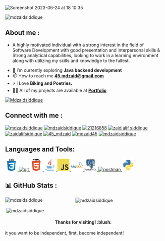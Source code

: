 <p align="center">

![Screenshot 2023-06-24 at 18 10 35](https://github.com/Mdzaidsiddique/Mdzaidsiddique/assets/87862008/6b2a2888-a2f9-439b-a18f-657f7eb0a6dd)


<!-- <img src="https://user-images.githubusercontent.com/73097560/115834477-dbab4500-a447-11eb-908a-139a6edaec5c.gif">  
<!-- need not comment out for daily dsfjkfscoomit haaha  -->
   

<!--  
  <img src="https://readme-typing-svg.demolab.com/?lines=Hello +👋+ Folks,+This is+Zaid !;An Aspiring backend developer+from+India&font=Fira%20Code&center=true&width=700&height=50&weight=700&size=25&duration=2000&pause=2000">
  <img src="https://user-images.githubusercontent.com/73097560/115834477-dbab4500-a447-11eb-908a-139a6edaec5c.gif">
</p> 
-->
<!-- adding new comment  -->
<!-- <a href="#"><img align="right" width="350px" src="https://r7q6w9z6.rocketcdn.me/career/wp-content/uploads/2020/03/hello.gif" alt="gif" /></a> -->

<!--
 <h1 align="center">Hi 👋, I'm Md Zaid Siddique</h1>
 fjvbfdhvdjbhvjdfb
<h3 align="center">A passionate backend developer from India</h3> -->

<!-- "https://r7q6w9z6.rocketcdn.me/career/wp-content/uploads/2020/03/hello.gif" -->
<!-- https://www.wingstechsolutions.com/wp-content/uploads/2022/03/full-stack-development.gif 
<img src="https://cdn.dribbble.com/users/1162077/screenshots/3848914/programmer.gif" alt="coding" height="450px" width = '100%' text-align="center" >
-->

<p align="left"> <img src="https://komarev.com/ghpvc/?username=mdzaidsiddique&label=Profile%20views&color=0e75b6&style=flat" alt="mdzaidsiddique" /> </p>

## About me :
- <p> A highly motivated individual with a strong interest in the field of Software Development with good presentation and interpersonal skills & Strong analytical capabilities, looking to work in a learning environment along with utilizing my skills and knowledge to the fullest.</p>
- 🌱 I’m currently exploring **Java backend development**
- 📫 How to reach me **45.mdzaid@gmail.com**
- ⚡ I Love **Biking and Poetries.**
- 👨‍💻 All of my projects are available at **[Portfolio](https://649211f8cca845008de09510--cerulean-heliotrope-9f3440.netlify.app/)**

<p align="left"> <a href="https://github.com/ryo-ma/github-profile-trophy"><img src="https://github-profile-trophy.vercel.app/?username=Mdzaidsiddique" alt="Mdzaidsiddique" /></a> </p>


## Connect with me :
<p align="left">
<a href="https://www.linkedin.com/in/md-zaid-siddique-3970611ab/" target="blank"><img align="center" src="https://cdn-icons-png.flaticon.com/512/145/145807.png" alt="mdzaidsiddique" height="40" width="40" /></a>
<a href="https://twitter.com/mdzaidsiddique" target="blank"><img align="center" src="https://raw.githubusercontent.com/rahuldkjain/github-profile-readme-generator/master/src/images/icons/Social/twitter.svg" alt="mdzaidsiddique" height="30" width="40" /></a>
<a href="https://stackoverflow.com/users/21216858" target="blank"><img align="center" src="https://raw.githubusercontent.com/rahuldkjain/github-profile-readme-generator/master/src/images/icons/Social/stack-overflow.svg" alt="21216858" height="30" width="40" /></a>
<a href="https://fb.com/zaid alif siddique" target="blank"><img align="center" src="https://raw.githubusercontent.com/rahuldkjain/github-profile-readme-generator/master/src/images/icons/Social/facebook.svg" alt="zaid alif siddique" height="30" width="40" /></a>
<a href="https://instagram.com/zaidalifsiddique" target="blank"><img align="center" src="https://raw.githubusercontent.com/rahuldkjain/github-profile-readme-generator/master/src/images/icons/Social/instagram.svg" alt="zaidalifsiddique" height="30" width="40" /></a>
<a href="https://www.hackerrank.com/45_mdzaid" target="blank"><img align="center" src="https://raw.githubusercontent.com/rahuldkjain/github-profile-readme-generator/master/src/images/icons/Social/hackerrank.svg" alt="45_mdzaid" height="30" width="40" /></a>
<a href="https://www.leetcode.com/mdzaid45" target="blank"><img align="center" src="https://raw.githubusercontent.com/rahuldkjain/github-profile-readme-generator/master/src/images/icons/Social/leet-code.svg" alt="mdzaid45" height="30" width="40" /></a>
<a href="https://codepen.io/mdzaidsiddique" target="blank"><img align="center" src="https://raw.githubusercontent.com/rahuldkjain/github-profile-readme-generator/master/src/images/icons/Social/codepen.svg" alt="mdzaidsiddique" height="30" width="40" /></a>
</p>

## Languages and Tools:
<p align="left"> <a href="https://www.w3schools.com/css/" target="_blank" rel="noreferrer"> <img src="https://raw.githubusercontent.com/devicons/devicon/master/icons/css3/css3-original-wordmark.svg" alt="css3" width="40" height="40"/> </a> <a href="https://git-scm.com/" target="_blank" rel="noreferrer"> <img src="https://www.vectorlogo.zone/logos/git-scm/git-scm-icon.svg" alt="git" width="40" height="40"/> </a> <a href="https://www.w3.org/html/" target="_blank" rel="noreferrer"> <img src="https://raw.githubusercontent.com/devicons/devicon/master/icons/html5/html5-original-wordmark.svg" alt="html5" width="40" height="40"/> </a> <a href="https://www.java.com" target="_blank" rel="noreferrer"> <img src="https://raw.githubusercontent.com/devicons/devicon/master/icons/java/java-original.svg" alt="java" width="40" height="40"/> </a> <a href="https://developer.mozilla.org/en-US/docs/Web/JavaScript" target="_blank" rel="noreferrer"> <img src="https://raw.githubusercontent.com/devicons/devicon/master/icons/javascript/javascript-original.svg" alt="javascript" width="40" height="40"/> </a> <a href="https://www.mysql.com/" target="_blank" rel="noreferrer"> <img src="https://raw.githubusercontent.com/devicons/devicon/master/icons/mysql/mysql-original-wordmark.svg" alt="mysql" width="40" height="40"/> </a> <a href="https://www.postgresql.org" target="_blank" rel="noreferrer"> <img src="https://raw.githubusercontent.com/devicons/devicon/master/icons/postgresql/postgresql-original-wordmark.svg" alt="postgresql" width="40" height="40"/> </a> <a href="https://postman.com" target="_blank" rel="noreferrer"> <img src="https://www.vectorlogo.zone/logos/getpostman/getpostman-icon.svg" alt="postman" width="40" height="40"/> </a> <a href="https://www.python.org" target="_blank" rel="noreferrer"> <img src="https://raw.githubusercontent.com/devicons/devicon/master/icons/python/python-original.svg" alt="python" width="40" height="40"/> </a> </p>

<!--
## 👨‍💻 Projects :

| S.No. | Project | Tech-Stack |  Collaborative | Role | Span (Days) | Clone of |
|:--:| :----------------------------: | :----------------------------------------------:|:--------:|:---------:|:-----:|:----------------:|
| 1 |  [Bus Ticket Reservation System](https://www.reliancedigital.in/)| Java |  `No` | Individual|   5 |[Bus Ticket Reservation System](https://www.reliancedigital.in/)|
| 2 |  [Click & Buy](https://www.reliancedigital.in/)| HTML, CSS and JavaScript | `Yes`|  Team member| 5 |[Reliance Digital](https://www.reliancedigital.in/)|
| 3 |  [Alif Medicaments](https://fluffy-centaur-3bfddb.netlify.app/)| HTML, CSS and JavaScript| `No` | Individual|   5 |[Tata 1 Mg](https://www.1mg.com/)| 
-->


## 📊 GitHub Stats :

<a><p><img align="left" src="https://github-readme-stats.vercel.app/api/top-langs?username=mdzaidsiddique&theme=gotham&show_icons=true&locale=en&layout=compact" alt="mdzaidsiddique" width= "45%"/></p></a>

<a><p><img align="center" src="https://github-readme-streak-stats.herokuapp.com/?user=mdzaidsiddique&theme=gotham&" alt="mdzaidsiddique" width= "45%" /></p></a>

<a width= "45%"><p>&nbsp;<img align="center" src="https://github-readme-stats.vercel.app/api?username=mdzaidsiddique&theme=gotham&show_icons=true&locale=en" alt="mdzaidsiddique" width= "45%" /></p></a>

<h4 align="center"> Thanks for visiting! :blush: </h4>

it you want to be independent,  first, become independent!
